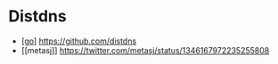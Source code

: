 # Distdns

- [[go]] https://github.com/distdns
- [[metasj]] https://twitter.com/metasj/status/1346167972235255808


[//begin]: # "Autogenerated link references for markdown compatibility"
[go]: go "Go"
[//end]: # "Autogenerated link references"